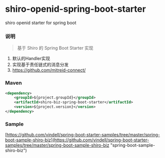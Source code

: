 # shiro-openid-spring-boot-starter
shiro openid starter for spring boot

### 说明

 > 基于 Shiro 的 Spring Boot Starter 实现

1. 默认的Handler实现
2. 实现基于责任链式的消息分发
3. https://github.com/mitreid-connect/

### Maven

``` xml
<dependency>
	<groupId>${project.groupId}</groupId>
	<artifactId>shiro-biz-spring-boot-starter</artifactId>
	<version>${project.version}</version>
</dependency>
```

### Sample

[https://github.com/vindell/spring-boot-starter-samples/tree/master/spring-boot-sample-shiro-biz](https://github.com/vindell/spring-boot-starter-samples/tree/master/spring-boot-sample-shiro-biz "spring-boot-sample-shiro-biz")

